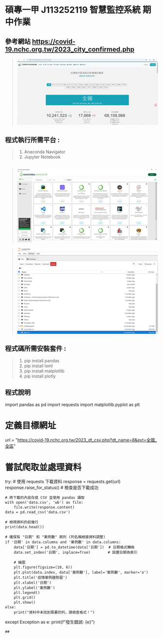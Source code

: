 <h1>碩專一甲  J113252119 智慧監控系統 期中作業</h1>

## 參考網站 https://covid-19.nchc.org.tw/2023_city_confirmed.php

>![](https://github.com/J113252119/-OPENCV-/blob/main/%E6%9C%9F%E4%B8%AD%E8%80%83%E5%A0%B1%E5%91%8A/COVID-19%E5%85%A8%E7%90%83%E7%96%AB%E6%83%85%E5%9C%B0%E5%9C%96.JPG?raw=true)

## 程式執行所需平台 :
>1. Anaconda Navigator
>2. Jupyter Notebook

## 
>![](https://github.com/J113252119/-OPENCV-/blob/main/%E6%9C%9F%E4%B8%AD%E8%80%83%E5%A0%B1%E5%91%8A/Anaconda%20Navigator.JPG?raw=true)

>![](https://github.com/J113252119/-OPENCV-/blob/main/%E6%9C%9F%E4%B8%AD%E8%80%83%E5%A0%B1%E5%91%8A/Jupyter%20Notebook.JPG?raw=true)

## 程式碼所需安裝套件 : 
>1. pip install pandas
>2. pip install lxml
>3. pip install matplotlib
>4. pip install plotly

## 程式說明
import pandas as pd
import requests
import matplotlib.pyplot as plt

# 定義目標網址
url = "https://covid-19.nchc.org.tw/2023_dt_csv.php?dt_name=8&ext=全國_全區"

# 嘗試爬取並處理資料
try:
    # 使用 requests 下載資料
    response = requests.get(url)
    response.raise_for_status()  # 檢查是否下載成功

    # 將下載的內容存成 CSV 並使用 pandas 讀取
    with open('data.csv', 'wb') as file:
        file.write(response.content)
    data = pd.read_csv('data.csv')

    # 檢視資料的前幾行
    print(data.head())
    
    # 確保有 "日期" 和 "案例數" 兩列 (列名稱根據資料調整)
    if '日期' in data.columns and '案例數' in data.columns:
        data['日期'] = pd.to_datetime(data['日期'])  # 日期格式轉換
        data.set_index('日期', inplace=True)        # 設置日期為索引

        # 繪圖
        plt.figure(figsize=(10, 6))
        plt.plot(data.index, data['案例數'], label='案例數', marker='o')
        plt.title('疫情案例趨勢圖')
        plt.xlabel('日期')
        plt.ylabel('案例數')
        plt.legend()
        plt.grid()
        plt.show()
    else:
        print("資料中未找到需要的列，請檢查格式！")
except Exception as e:
    print(f"發生錯誤: {e}")

    ##
    
